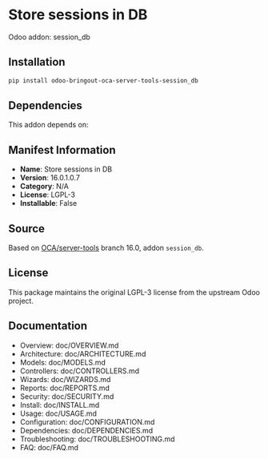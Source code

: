 # Store sessions in DB

Odoo addon: session_db

## Installation

```bash
pip install odoo-bringout-oca-server-tools-session_db
```

## Dependencies

This addon depends on:


## Manifest Information

- **Name**: Store sessions in DB
- **Version**: 16.0.1.0.7
- **Category**: N/A
- **License**: LGPL-3
- **Installable**: False

## Source

Based on [OCA/server-tools](https://github.com/OCA/server-tools) branch 16.0, addon `session_db`.

## License

This package maintains the original LGPL-3 license from the upstream Odoo project.

## Documentation

- Overview: doc/OVERVIEW.md
- Architecture: doc/ARCHITECTURE.md
- Models: doc/MODELS.md
- Controllers: doc/CONTROLLERS.md
- Wizards: doc/WIZARDS.md
- Reports: doc/REPORTS.md
- Security: doc/SECURITY.md
- Install: doc/INSTALL.md
- Usage: doc/USAGE.md
- Configuration: doc/CONFIGURATION.md
- Dependencies: doc/DEPENDENCIES.md
- Troubleshooting: doc/TROUBLESHOOTING.md
- FAQ: doc/FAQ.md
